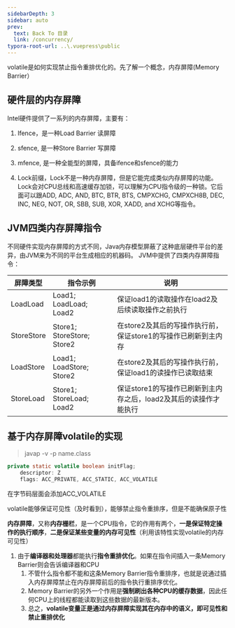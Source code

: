 ```yaml
---
sidebarDepth: 3
sidebar: auto
prev:
  text: Back To 目录
  link: /concurrency/
typora-root-url: ..\.vuepress\public
---
```




volatile是如何实现禁止指令重排优化的。先了解一个概念，内存屏障(Memory Barrier）

## 硬件层的内存屏障

Intel硬件提供了一系列的内存屏障，主要有： 

1. lfence，是一种Load Barrier 读屏障 

2. sfence, 是一种Store Barrier 写屏障 

3. mfence, 是一种全能型的屏障，具备ifence和sfence的能力 

4. Lock前缀，Lock不是一种内存屏障，但是它能完成类似内存屏障的功能。Lock会对CPU总线和高速缓存加锁，可以理解为CPU指令级的一种锁。它后面可以跟ADD, ADC, AND, BTC, BTR, BTS, CMPXCHG, CMPXCH8B, DEC, INC, NEG, NOT, OR, SBB, SUB, XOR, XADD, and XCHG等指令。

## JVM四类内存屏障指令

不同硬件实现内存屏障的方式不同，Java内存模型屏蔽了这种底层硬件平台的差异，由JVM来为不同的平台生成相应的机器码。 JVM中提供了四类内存屏障指令：

| 屏障类型   | 指令示例                   | 说明                                                         |
| ---------- | -------------------------- | ------------------------------------------------------------ |
| LoadLoad   | Load1; LoadLoad; Load2     | 保证load1的读取操作在load2及后续读取操作之前执行             |
| StoreStore | Store1; StoreStore; Store2 | 在store2及其后的写操作执行前，保证store1的写操作已刷新到主内存 |
| LoadStore  | Load1; LoadStore; Store2   | 在store2及其后的写操作执行前，保证load1的读操作已读取结束    |
| StoreLoad  | Store1; StoreLoad; Load2   | 保证store1的写操作已刷新到主内存之后，load2及其后的读操作才能执行 |



## 基于内存屏障volatile的实现

> javap -v -p name.class

```java
private static volatile boolean initFlag;
    descriptor: Z
    flags: ACC_PRIVATE, ACC_STATIC, ACC_VOLATILE
```

在字节码层面会添加ACC_VOLATILE

volatile能够保证可见性（及时看到），能够禁止指令重排序，但是不能确保原子性



**内存屏障**，又称**内存栅栏**，是一个CPU指令，它的作用有两个，**一是保证特定操作的执行顺序**，**二是保证某些变量的内存可见性**（利用该特性实现volatile的内存可见性）

1. 由于**编译器和处理器**都能执行**指令重排优化**。如果在指令间插入一条Memory Barrier则会告诉编译器和CPU
   1. 不管什么指令都不能和这条Memory Barrier指令重排序，也就是说通过插入内存屏障禁止在内存屏障前后的指令执行重排序优化。
   2. Memory Barrier的另外一个作用是**强制刷出各种CPU的缓存数据**，因此任何CPU上的线程都能读取到这些数据的最新版本。
   3. 总之，**volatile变量正是通过内存屏障实现其在内存中的语义，即可见性和禁止重排优化**



